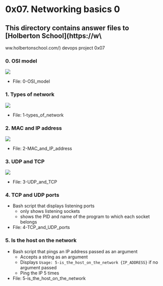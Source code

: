 # 0x07. Networking basics 0
## This directory contains answer files to [Holberton School](https://w\
ww.holbertonschool.com/) devops project 0x07

### 0. OSI model
![](https://s3.amazonaws.com/intranet-projects-files/holbertonschool-sysadmin_devops/259/AJDRNea.jpg)
* File: 0-OSI_model
### 1. Types of network
![](https://s3.amazonaws.com/intranet-projects-files/holbertonschool-sysadmin_devops/259/kbaNEA1.jpg)
* File: 1-types_of_network
### 2. MAC and IP address
![](https://s3.amazonaws.com/intranet-projects-files/holbertonschool-sysadmin_devops/259/YWtKMUr.jpg)
* File: 2-MAC_and_IP_address
### 3. UDP and TCP
![](https://s3.amazonaws.com/intranet-projects-files/holbertonschool-sysadmin_devops/259/bg9rSUy.jpg)
* File: 3-UDP_and_TCP
### 4. TCP and UDP ports
* Bash script that displays listening ports
  * only shows listening sockets
  * shows the PID and name of the program to which each socket belongs
* File: 4-TCP_and_UDP_ports
### 5. Is the host on the network
* Bash script that pings an IP address passed as an argument
  * Accepts a string as an argument
  * Displays `Usage: 5-is_the_host_on_the_network {IP_ADDRESS}` if no argument passed
  * Ping the IP 5 times
* File: 5-is_the_host_on_the_network
